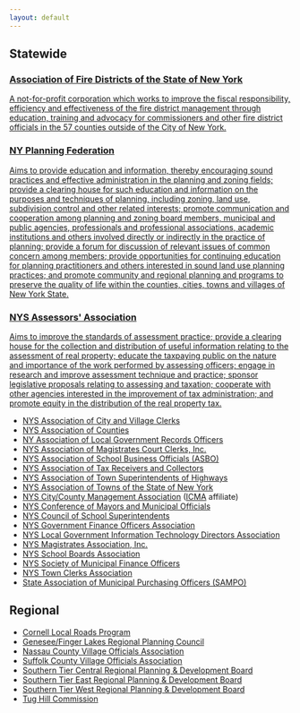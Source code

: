 ```yaml
---
layout: default
---
```


## Statewide 

<div class="list-group">
  <a class="list-group-item" href="http://www.firedistnys.com/">
    <h3>Association of Fire Districts of the State of New York</h3>
    <p>A not-for-profit corporation which works to improve the fiscal responsibility, efficiency and effectiveness of the fire district management through education, training and advocacy for commissioners and other fire district officials in the 57 counties outside of the City of New York.</p>
  </a>
  <a class="list-group-item" href="http://www.nypf.org/">
    <h3>NY Planning Federation</h3>
    <p>Aims to provide education and information, thereby encouraging sound practices and effective administration in the planning and zoning fields; provide a clearing house for such education and information on the purposes and techniques of planning, including zoning, land use, subdivision control and other related interests; promote communication and cooperation among planning and zoning board members, municipal and public agencies, professionals and professional associations, academic institutions and others involved directly or indirectly in the practice of planning; provide a forum for discussion of relevant issues of common concern among members; provide opportunities for continuing education for planning practitioners and others interested in sound land use planning practices; and promote community and regional planning and programs to preserve the quality of life within the counties, cities, towns and villages of New York State.<p>
  </a>
  <a class="list-group-item" href="http://www.nyassessor.com/">
    <h3>NYS Assessors' Association</h3>
    <p>Aims to improve the standards of assessment practice; provide a clearing house for the collection and distribution of useful information relating to the assessment of real property; educate the taxpaying public on the nature and importance of the work performed by assessing officers; engage in research and improve assessment technique and practice; sponsor legislative proposals relating to assessing and taxation; cooperate with other agencies interested in the improvement of tax administration; and promote equity in the distribution of the real property tax.</p>
  </a>
</diiv>  
  
* [NYS Association of City and Village Clerks](http://www.nysclerks.com/)
* [NYS Association of Counties](http://www.nysac.org/)
* [NY Association of Local Government Records Officers](http://www.nyalgro.org/)
* [NYS Association of Magistrates Court Clerks, Inc.](http://www.nysamcc.com/)
* [NYS Association of School Business Officials (ASBO)](http://www.nysasbo.org/)
* [NYS Association of Tax Receivers and Collectors](http://www.nysatrc.org/)
* [NYS Association of Town Superintendents of Highways](http://www.nystownhwys.org/)
* [NYS Association of Towns of the State of New York](http://www.nytowns.org/)
* [NYS City/County Management Association](http://www.nyscma.govoffice.com/) ([ICMA](http://icma.org/) affiliate)
* [NYS Conference of Mayors and Municipal Officials](http://www.nycom.org/)
* [NYS Council of School Superintendents](http://www.nyscoss.org/)
* [NYS Government Finance Officers Association](http://www.nysgfoa.org/)
* [NYS Local Government Information Technology Directors Association](http://www.nyslgitda.org/)
* [NYS Magistrates Association, Inc.](http://www.nysmagassoc.homestead.com/)
* [NYS School Boards Association](http://www.nyssba.org/)
* [NYS Society of Municipal Finance Officers](http://www.nysmunicipalfinanceofficers.org/)
* [NYS Town Clerks Association](http://www.nystca.com/)
* [State Association of Municipal Purchasing Officers (SAMPO)](http://www.nysampo.org/)

## Regional

* [Cornell Local Roads Program](http://www.clrp.cornell.edu/index.htm)
* [Genesee/Finger Lakes Regional Planning Council](http://www.gflrpc.org/)
* [Nassau County Village Officials Association](http://www.ncvoa.org/)
* [Suffolk County Village Officials Association](http://www.stcplanning.org/)
* [Southern Tier Central Regional Planning & Development Board](http://www.stcplanning.org/)
* [Southern Tier East Regional Planning & Development Board](http://www.steny.org/)
* [Southern Tier West Regional Planning & Development Board](http://www.southerntierwest.org/)
* [Tug Hill Commission](http://www.tughill.org/)
